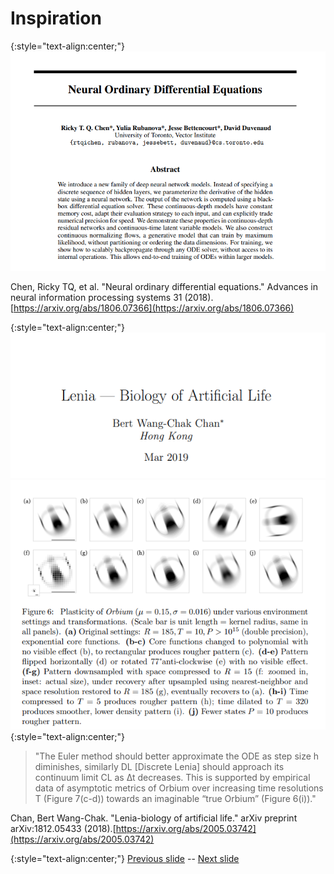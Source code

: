 # Inspiration

{:style="text-align:center;"}
![lenia title](https://raw.githubusercontent.com/riveSunder/yuca/master/assets/consequential_step_size/nodes_abstract.png)
    
Chen, Ricky TQ, et al. "Neural ordinary differential equations." Advances in neural information processing systems 31 (2018). [https://arxiv.org/abs/1806.07366](https://arxiv.org/abs/1806.07366)


{:style="text-align:center;"}
![lenia title](https://raw.githubusercontent.com/riveSunder/yuca/master/assets/consequential_step_size/lenia_title.png)
![lenia title](https://raw.githubusercontent.com/riveSunder/yuca/master/assets/consequential_step_size/lenia_fig_6.png)
{:style="text-align:center;"}


<blockquote>"The Euler method should better approximate the ODE as step size h diminishes, similarly DL [Discrete Lenia] should approach its continuum limit CL as ∆t decreases. This is supported by empirical data of asymptotic metrics of Orbium over increasing time resolutions T (Figure 7(c-d)) towards an imaginable “true Orbium” (Figure 6(i))."</blockquote>

Chan, Bert Wang-Chak. "Lenia-biology of artificial life." arXiv preprint arXiv:1812.05433 (2018).[https://arxiv.org/abs/2005.03742](https://arxiv.org/abs/2005.03742)


{:style="text-align:center;"}
[Previous slide](https://rivesunder.github.io/yuca/ss_slide_001.md) -- [Next slide](https://rivesunder.github.io/yuca/ss_slide_003a)
